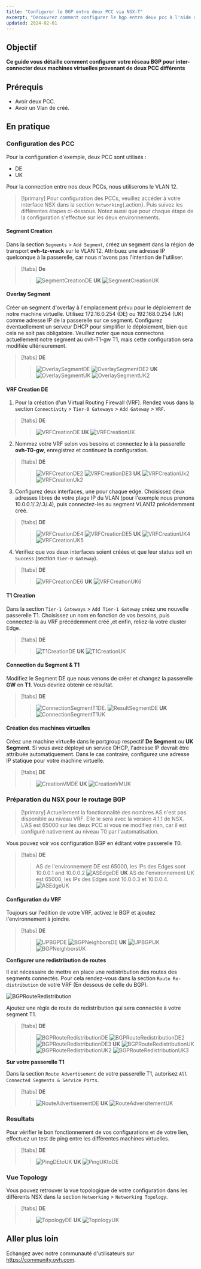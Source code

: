 ```yaml
---
title: "Configurer le BGP entre deux PCC via NSX-T"
excerpt: "Decouvrez comment configurer le bgp entre deux pcc à l'aide de NSX"
updated: 2024-02-01
---
```

 
## Objectif
  
**Ce guide vous détaille comment configurer votre réseau BGP pour inter-connecter deux machines virtuelles provenant de deux PCC différents**
  
## Prérequis

- Avoir deux PCC.
- Avoir un Vlan de créé.

## En pratique
  
### Configuration des PCC

Pour la configuration d'exemple, deux PCC sont utilisés : 
  - DE
  - UK
  
Pour la connection entre nos deux PCCs, nous utiliserons le VLAN 12.

> [!primary]
> Pour configuration des PCCs, veuillez accéder à votre interface NSX dans la section `Networking`{.action}.  Puis suivez les différentes étapes ci-dessous.
> Notez aussi que pour chaque étape de la configuration s'effectue sur les deux environnements.

#### Segment Creation

Dans la section `Segments` > `Add Segment`, créez un segment dans la région de transport **ovh-tz-vrack** sur le VLAN 12. Attribuez une adresse IP quelconque à la passerelle, car nous n'avons pas l'intention de l'utiliser.

> [!tabs]
> **De**
>>![SegmentCreationDE](images/segment_creation_de.png)
> **UK**
>> ![SegmentCreationUK](images/segment_creation_uk.png)

#### Overlay Segment

Créer un segment d'overlay à l'emplacement prévu pour le déploiement de notre machine virtuelle. Utilisez 172.16.0.254 (DE) ou 192.168.0.254 (UK) comme adresse IP de la passerelle sur ce segment. Configurez éventuellement un serveur DHCP pour simplifier le déploiement, bien que cela ne soit pas obligatoire. Veuillez noter que nous connectons actuellement notre segment au ovh-T1-gw T1, mais cette configuration sera modifiée ultérieurement.

> [!tabs]
> **DE**
>>![OverlaySegmentDE](images/segment_overlay_de.png)
>>![OverlaySegmentDE2](images/segment_overlay_de_2.png)
> **UK** 
>>![OverlaySegmentUK](images/segment_overlay_uk.png)
>>![OverlaySegmentUK2](images/segment_overlay_uk_2.png)

#### VRF Creation DE

1. Pour la création d'un Virtual Routing Firewall (VRF). Rendez vous dans la section `Connectivity` > `Tier-0 Gateways` > `Add Gateway` > `VRF`.

> [!tabs]
> **DE**
>> ![VRFCreationDE](images/vrf_creation_de.png)
> **UK**
>> ![VRFCreationUK](images/vrf_creation_uk.png)

2. Nommez votre VRF selon vos besoins et connectez le à la passerelle **ovh-T0-gw**, enregistrez et continuez la configuration.

> [!tabs]
> **DE**
>> ![VRFCreationDE2](images/vrf_creation_de_2.png)
>> ![VRFCreationDE3](images/vrf_creation_de_3.png)
> **UK**
>> ![VRFCreationUk2](images/vrf_creation_uk_2.png)
>> ![VRFCreationUk2](images/vrf_creation_uk_3.png)

3. Configurez deux interfaces, une pour chaque edge. Choisissez deux adresses libres de votre plage IP du VLAN (pour l'exemple nous prenons 10.0.0.1/.2/.3/.4), puis connectez-les au segment VLAN12 précédemment créé.
   
> [!tabs]
> **DE**
>> ![VRFCreationDE4](images/vrf_creation_de_4.png)
>> ![VRFCreationDE5](images/vrf_creation_de_5.png)
> **UK**
>> ![VRFCreationUK4](images/vrf_creation_uk_4.png)
>> ![VRFCreationUK5](images/vrf_creation_uk_5.png)

4. Verifiez que vos deux interfaces soient créées et que leur status soit en `Success` (section `Tier-0 Gateway`).

> [!tabs]
> **DE**
>> ![VRFCreationDE6](images/vrf_creation_de_6.png)
> **UK**
>> ![VRFCreationUK6](images/vrf_creation_uk_6.png)

#### T1 Creation

Dans la section `Tier-1 Gateways` > `Add Tier-1 Gateway` créez une nouvelle passerelle T1. Choisissez un nom en fonction de vos besoins, puis connectez-la au VRF précédemment créé ,et enfin, reliez-la votre cluster Edge.

> [!tabs]
> **DE**
>> ![T1CreationDE](images/t1_creation_de.png)
> **UK**
>> ![T1CreationUK](images/t1_creation_uk.png)

#### Connection du Segment & T1

Modifiez le Segment DE que nous venons de créer et changez la passerelle **GW** en **T1**.
Vous devriez obtenir ce résultat.

> [!tabs]
> **DE**
>> ![ConnectionSegmentT1DE](images/connection_segment_de_to_t1.png).
>> ![ResultSegmentDE](images/result_segment_de.png)
> **UK**
>> ![ConnectionSegmentT1UK](images/result_segment_uk.png)

#### Création des machines virtuelles

Créez une machine virtuelle dans le portgroup respectif **De Segment** ou **UK Segment**. Si vous avez déployé un service DHCP, l'adresse IP devrait être attribuée automatiquement. Dans le cas contraire, configurez une adresse IP statique pour votre machine virtuelle.

> [!tabs]
> **DE**
>> ![CreationVMDE](images/creation_vm_de.png)
> **UK**
>> ![CreationVMUK](images/creation_vm_uk.png)

### Préparation du NSX pour le routage BGP

>[!primary]
> Actuellement la fonctionnalité des nombres AS n'est pas disponible au niveau VRF. Elle le sera avec la version 4.1.1 de NSX. L'AS est 65000 sur les deux PCC si vous ne modifiez rien, car il est configuré nativement au niveau T0 par l'automatisation.

Vous pouvez voir vos configuration BGP en éditant votre passerelle T0. 

> [!tabs]
> **DE**
>> AS de l'environnement DE est 65000, les IPs des Edges sont 10.0.0.1 and 10.0.0.2
>> ![ASEdgeDE](images/as_edge_de.png)
> **UK**
>> AS de l'environnement UK est 65000, les IPs des Edges sont 10.0.0.3 et 10.0.0.4.
>> ![ASEdgeUK](images/as_edge_uk.png)

#### Configuration du VRF

Toujours sur l'edition de votre VRF, activez le BGP et ajoutez l'environnement à joindre.

> [!tabs]
> **DE**
>> ![UPBGPDE](images/bgp_up_de.png)
>> ![BGPNeighborsDE](images/bgp_up_neighbors_de.png)
> **UK**
>> ![UPBGPUK](images/bgp_up_uk.png)
>> ![BGPNeighborsUK](images/bgp_up_neighbors_uk.png)

**Configurer une redistribution de routes**

Il est nécessaire de mettre en place une redistribution des routes des segments connectés.
Pour cela rendez-vous dans la section `Route Re-distribution` de votre VRF (En dessous de celle du BGP).

![BGPRouteRedistribution](images/bgp_set_route_redistribution.png)

Ajoutez une règle de route de redistribution qui sera connectée à votre segment T1.

> [!tabs]
> **DE**
>> ![BGPRouteRedistributionDE](images/bgp_set_route_redistribution_de.png)
>> ![BGPRouteRedistributionDE2](images/bgp_set_route_redistribution_de_2.png)
>> ![BGPRouteRedistributionDE3](images/bgp_set_route_redistribution_de_3.png)
> **UK**
>> ![BGPRouteRedistributionUK](images/bgp_set_route_redistribution_uk.png)
>> ![BGPRouteRedistributionUK2](images/bgp_set_route_redistribution_uk_2.png)
>> ![BGPRouteRedistributionUK3](images/bgp_set_route_redistribution_uk_3.png)

**Sur votre passerelle T1**

Dans la section `Route Advertisement` de votre passerelle T1, autorisez `All Connected Segments & Service Ports`.

> [!tabs]
> **DE**
>> ![RouteAdvertisementDE](images/t1_route_advertisement_de.png)
> **UK**
>> ![RouteAdversitementUK](images/t1_route_advertisement_uk.png)

### Resultats

Pour vérifier le bon fonctionnement de vos configurations et de votre lien, effectuez un test de ping entre les différentes machines virtuelles.

> [!tabs]
> **DE**
>> ![PingDEtoUK](images/ping_DE_to_UK.png)
> **UK**
>> ![PingUKtoDE](images/ping_Uk_to_DE.png)

### Vue Topology

Vous pouvez retrouver la vue topologique de votre configuration dans les différents NSX dans la section `Networking` > `Networking Topology`.

> [!tabs]
> **DE**
>> ![TopologyDE](images/topology_de.png)
> **UK**
>> ![TopologyUK](images/topology_uk.png)

## Aller plus loin
  
Échangez avec notre communauté d'utilisateurs sur <https://community.ovh.com>.
